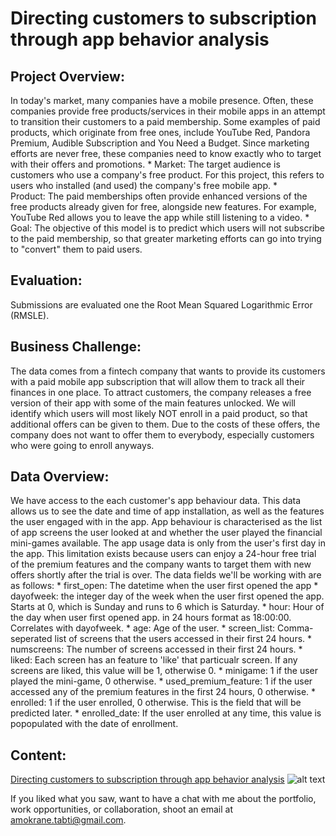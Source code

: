 # Directing customers to subscription through app behavior analysis

## Project Overview:

In today's market, many companies have a mobile presence. Often, these companies provide free products/services in their mobile apps in an attempt to transition their customers to a paid membership. Some examples of paid products, which originate from free ones, include YouTube Red, Pandora Premium, Audible Subscription and You Need a Budget. Since marketing efforts are never free, these companies need to know exactly who to target with their offers and promotions.
    * Market: The target audience is customers who use a company's free product. For this project, this refers to users who installed (and used) the company's free mobile app.
    * Product: The paid memberships often provide enhanced versions of the free products already given for free, alongside new features. For example, YouTube Red allows you to leave the app while still listening to a video.
    * Goal: The objective of this model is to predict which users will not subscribe to the paid membership, so that greater marketing efforts can go into trying to "convert" them to paid users.

## Evaluation:

Submissions are evaluated one the Root Mean Squared Logarithmic Error (RMSLE).

## Business Challenge:

The data comes from a fintech company that wants to provide its customers with a paid mobile app subscription that will allow them to track all their finances in one place. To attract customers, the company releases a free version of their app with some of the main features unlocked.
We will identify which users will most likely NOT enroll in a paid product, so that additional offers can be given to them. Due to the costs of these offers, the company does not want to offer them to everybody, especially customers who were going to enroll anyways.

## Data Overview:

We have access to the each customer's app behaviour data. This data allows us to see the date and time of app installation, as well as the features the user engaged with in the app. App behaviour is characterised as the list of app screens the user looked at and whether the user played the financial mini-games available.
The app usage data is only from the user's first day in the app. This limitation exists because users can enjoy a 24-hour free trial of the premium features and the company wants to target them with new offers shortly after the trial is over.
The data fields we'll be working with are as follows:
    * first_open: The datetime when the user first opened the app
    * dayofweek: the integer day of the week when the user first opened the app. Starts at 0, which is Sunday and runs to 6 which is Saturday.
    * hour: Hour of the day when user first opened app. in 24 hours format as 18:00:00. Correlates with dayofweek.
    * age: Age of the user.
    * screen_list: Comma-seperated list of screens that the users accessed in their first 24 hours.
    * numscreens: The number of screens accessed in their first 24 hours.
    * liked: Each screen has an feature to 'like' that particualr screen. If any screens are liked, this value will be 1, otherwise 0.
    * minigame: 1 if the user played the mini-game, 0 otherwise.
    * used_premium_feature: 1 if the user accessed any of the premium features in the first 24 hours, 0 otherwise.
    * enrolled: 1 if the user enrolled, 0 otherwise. This is the field that will be predicted later.
    * enrolled_date: If the user enrolled at any time, this value is popopulated with the date of enrollment.

## Content:

[Directing customers to subscription through app behavior analysis](https://github.com/atabti/Data_Science_Portfolio/blob/master/Directing%20Customers%20to%20Subscription%20Through%20App%20Behavior%20Analysis/Directing%20Customers%20to%20Subscription%20Through%20App%20Behavior%20Analysis.ipynb) ![alt text](https://upload.wikimedia.org/wikipedia/commons/thumb/3/38/Jupyter_logo.svg/44px-Jupyter_logo.svg.png)


If you liked what you saw, want to have a chat with me about the portfolio, work opportunities, or collaboration, shoot an email at amokrane.tabti@gmail.com.

